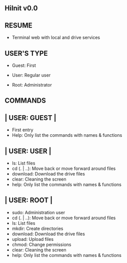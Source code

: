## HiInit v0.0

## RESUME

- Terminal web with local and drive services

## USER'S TYPE

- Guest: First

- User: Regular user
- Root: Administrator

## COMMANDS

## | USER: GUEST |

- First entry
- Help: Only list the commands with names & functions

## | USER: USER |

- ls: List files
- cd (. | ..): Move back or move forward around files
- download: Download the drive files
- clear: Cleaning the screen
- help: Only list the commands with names & functions

## | USER: ROOT |

- sudo: Administration user
- cd (. | ..): Move back or move forward around files
- ls: List files
- mkdir: Create directories
- download: Download the drive files
- upload: Upload files
- chmod: Change permissions
- clear: Cleaning the screen
- help: Only list the commands with names & functions
